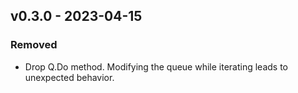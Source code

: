 ## v0.3.0 - 2023-04-15
### Removed
- Drop Q.Do method. Modifying the queue while iterating leads to unexpected behavior.
